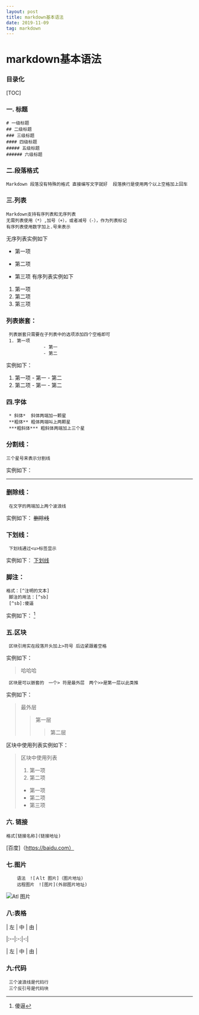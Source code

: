 ```yaml
---
layout: post
title: markdown基本语法
date: 2019-11-09 
tag: markdown
---
```




# markdown基本语法



### 目录化
[TOC]
### 一. 标题
    # 一级标题
    ## 二级标题
    ### 三级标题
    #### 四级标题
    ##### 五级标题
    ###### 六级标题
### 二.段落格式
    Markdown 段落没有特殊的格式 直接编写文字就好  段落换行是使用两个以上空格加上回车
### 三.列表
    Markdown支持有序列表和无序列表
    无需列表使用（*）,加号（+），或者减号（-），作为列表标记
    有序列表使用数字加上.号来表示
   无序列表实例如下  
  * 第一项
  +  第二项
   - 第三项
有序列表实例如下
  1. 第一项 
  2. 第二项
  3. 第三项
### 列表嵌套：
     列表嵌套只需要在子列表中的选项添加四个空格即可
     1. 第一项
                  - 第一
                  - 第二
 实例如下：
 1. 第一项
          - 第一
          -  第二 
 2. 第二项
         - 第一
         - 第二
### 四.字体
     * 斜体*  斜体两端加一颗星
     **粗体** 粗体两端叫上两颗星
     ***粗斜体*** 粗斜体两端加上三个星
  ### 分割线：
    三个星号来表示分割线
  实例如下：
***
### 删除线：
     在文字的两端加上两个波浪线
 实例如下：
     ~~删除线~~

### 下划线：
     下划线通过<u>标签显示
  实例如下：
     <u>下划线</u>
### 脚注：
    格式：[^注明的文本]
     脚注的用法：[^sb]
     [^sb]:傻逼
  实例如下：
  [^sb]

[^sb]:傻逼
### 五.区块
     区块引用实在段落开头加上>符号 后边紧跟着空格
 实例如下：
 > 哈哈哈    

     区块是可以嵌套的　一个> 符是最外层　两个>>是第一层以此类推
 实例如下：
 > 最外层
 > > 第一层
 > >
 > > > 第二层     

区块中使用列表实例如下：
> 区块中使用列表
> 1. 第一项
> 2. 第二项
> + 第一项
> + 第二项
> + 第三项


### 六. 链接
    格式[链接名称](链接地址)
  [百度]（https://baidu.com）


### 七.图片	
        语法　![Ａlt 图片]（图片地址）
        远程图片　![图片](外部图片地址)
 ![Atl 图片](/home/lizhenglei/图片/1.jpg)


### 八:表格
   | 左 | 中 | 由 |
    
   |:--|:-:|-:|
    
   | 左 | 中 | 由 |   

  ### 九:代码
     三个波浪线是代码行
     三个反引号是代码块


 







